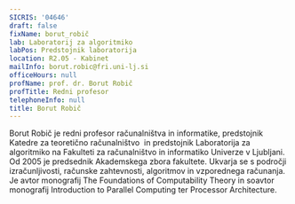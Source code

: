```yaml
---
SICRIS: '04646'
draft: false
fixName: borut_robič
lab: Laboratorij za algoritmiko
labPos: Predstojnik laboratorija
location: R2.05 - Kabinet
mailInfo: borut.robic@fri.uni-lj.si
officeHours: null
profName: prof. dr. Borut Robič
profTitle: Redni profesor
telephoneInfo: null
title: Borut Robič
---
```



Borut Robič je redni profesor računalništva in informatike, predstojnik Katedre za teoretično računalništvo  in predstojnik Laboratorija za algoritmiko na Fakulteti za računalništvo in informatiko Univerze v Ljubljani. Od 2005 je predsednik Akademskega zbora fakultete. Ukvarja se s področji izračunljivosti, računske zahtevnosti, algoritmov in vzporednega računanja. Je avtor monografij The Foundations of Computability Theory in soavtor monografij Introduction to Parallel Computing ter Processor Architecture.